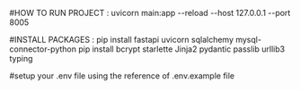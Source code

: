 #HOW TO RUN PROJECT : 
uvicorn main:app --reload  --host 127.0.0.1 --port 8005

#INSTALL PACKAGES : pip install fastapi uvicorn sqlalchemy mysql-connector-python pip install bcrypt starlette Jinja2 pydantic passlib urllib3 typing

#setup your .env file using the reference of .env.example file
